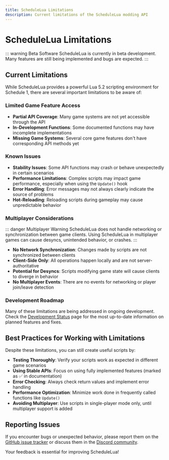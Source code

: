 ```yaml
---
title: ScheduleLua Limitations
description: Current limitations of the ScheduleLua modding API
---
```


# ScheduleLua Limitations

::: warning Beta Software
ScheduleLua is currently in beta development. Many features are still being implemented and bugs are expected.
:::

## Current Limitations

While ScheduleLua provides a powerful Lua 5.2 scripting environment for Schedule 1, there are several important limitations to be aware of:

### Limited Game Feature Access

- **Partial API Coverage**: Many game systems are not yet accessible through the API
- **In-Development Functions**: Some documented functions may have incomplete implementations
- **Missing Game Systems**: Several core game features don't have corresponding API methods yet

### Known Issues

- **Stability Issues**: Some API functions may crash or behave unexpectedly in certain scenarios
- **Performance Limitations**: Complex scripts may impact game performance, especially when using the `Update()` hook
- **Error Handling**: Error messages may not always clearly indicate the source of problems
- **Hot-Reloading**: Reloading scripts during gameplay may cause unpredictable behavior

### Multiplayer Considerations

::: danger Multiplayer Warning
ScheduleLua does not handle networking or synchronization between game clients. Using ScheduleLua in multiplayer games can cause desyncs, unintended behavior, or crashes.
:::

- **No Network Synchronization**: Changes made by scripts are not synchronized between clients
- **Client-Side Only**: All operations happen locally and are not server-authoritative
- **Potential for Desyncs**: Scripts modifying game state will cause clients to diverge in behavior
- **No Multiplayer Events**: There are no events for networking or player join/leave detection

### Development Roadmap

Many of these limitations are being addressed in ongoing development. Check the [Development Status](/guide/development-status) page for the most up-to-date information on planned features and fixes.

## Best Practices for Working with Limitations

Despite these limitations, you can still create useful scripts by:

- **Testing Thoroughly**: Verify your scripts work as expected in different game scenarios
- **Using Stable APIs**: Focus on using fully implemented features (marked as ✅ in documentation)
- **Error Checking**: Always check return values and implement error handling
- **Performance Optimization**: Minimize work done in frequently called functions like `Update()`
- **Avoiding Multiplayer**: Use scripts in single-player mode only, until multiplayer support is added

## Reporting Issues

If you encounter bugs or unexpected behavior, please report them on the [GitHub issue tracker](https://github.com/ifBars/ScheduleLua/issues) or discuss them in the [Discord community](https://discord.gg/Ab8snpEFDn).

Your feedback is essential for improving ScheduleLua! 
